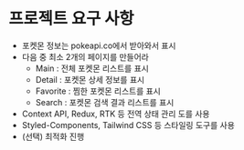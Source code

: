 # 프로젝트 요구 사항

- 포켓몬 정보는 pokeapi.co에서 받아와서 표시
- 다음 중 최소 2개의 페이지를 만들어라
  - Main : 전체 포켓몬 리스트를 표시
  - Detail : 포켓몬 상세 정보를 표시
  - Favorite : 찜한 포켓몬 리스트를 표시
  - Search : 포켓몬 검색 결과 리스트를 표시
- Context API, Redux, RTK 등 전역 상태 관리 도를 사용
- Styled-Components, Tailwind CSS 등 스타일링 도구를 사용
- (선택) 최적화 진행
